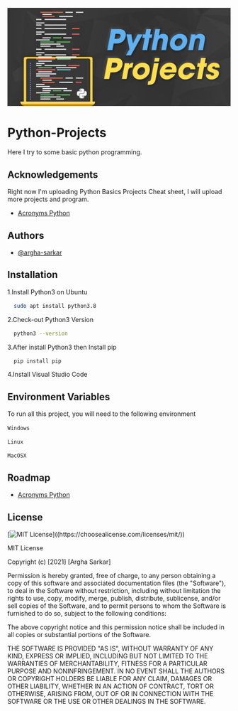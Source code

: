 
![Logo](https://raw.githubusercontent.com/argha-sarkar/Python-Projects/main/Images/PythonProjects11.png)

    
# Python-Projects

Here I try to some basic python programming.

## Acknowledgements
Right now I'm uploading Python Basics Projects Cheat sheet, I will upload more projects and program.

 - [Acronyms Python](https://github.com/argha-sarkar/Python-Projects/tree/main/Acronyms_Python)

  
## Authors

- [@argha-sarkar](https://github.com/argha-sarkar)

  
## Installation

1.Install Python3 on Ubuntu

```bash
  sudo apt install python3.8
```
2.Check-out Python3 Version 

```bash
  python3 --version
```
3.After install Python3 then Install pip

```bash
  pip install pip
```
4.Install Visual Studio Code

    
## Environment Variables

To run all this project, you will need to the following environment 

`Windows`

`Linux`

`MacOSX`

  
## Roadmap

- [Acronyms Python](https://github.com/argha-sarkar/Python-Projects/tree/main/Acronyms_Python)


  
## License

[![MIT License](https://img.shields.io/apm/l/atomic-design-ui.svg?)]((https://choosealicense.com/licenses/mit/))


MIT License

Copyright (c) [2021] [Argha Sarkar]

Permission is hereby granted, free of charge, to any person obtaining a copy
of this software and associated documentation files (the "Software"), to deal
in the Software without restriction, including without limitation the rights
to use, copy, modify, merge, publish, distribute, sublicense, and/or sell
copies of the Software, and to permit persons to whom the Software is
furnished to do so, subject to the following conditions:

The above copyright notice and this permission notice shall be included in all
copies or substantial portions of the Software.

THE SOFTWARE IS PROVIDED "AS IS", WITHOUT WARRANTY OF ANY KIND, EXPRESS OR
IMPLIED, INCLUDING BUT NOT LIMITED TO THE WARRANTIES OF MERCHANTABILITY,
FITNESS FOR A PARTICULAR PURPOSE AND NONINFRINGEMENT. IN NO EVENT SHALL THE
AUTHORS OR COPYRIGHT HOLDERS BE LIABLE FOR ANY CLAIM, DAMAGES OR OTHER
LIABILITY, WHETHER IN AN ACTION OF CONTRACT, TORT OR OTHERWISE, ARISING FROM,
OUT OF OR IN CONNECTION WITH THE SOFTWARE OR THE USE OR OTHER DEALINGS IN THE
SOFTWARE.
  
